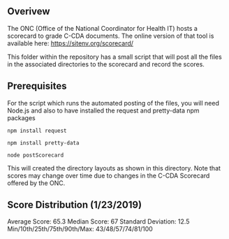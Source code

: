 ## Overivew

The ONC (Office of the National Coordinator for Health IT) hosts a scorecard to grade C-CDA documents. The online version of that tool is available here: https://sitenv.org/scorecard/

This folder within the repository has a small script that will post all the files in the associated directories to the scorecard and record the scores. 

## Prerequisites 

For the script which runs the automated posting of the files, you will need Node.js and also to have installed the request and pretty-data npm packages

``` npm install request ```

``` npm install pretty-data ```

``` node postScorecard ``` 

This will created the directory layouts as shown in this directory. Note that scores may change over time due to changes in the C-CDA Scorecard offered by the ONC.  

## Score Distribution (1/23/2019)

Average Score: 65.3
Median Score: 67
Standard Deviation: 12.5 
Min/10th/25th/75th/90th/Max: 43/48/57/74/81/100